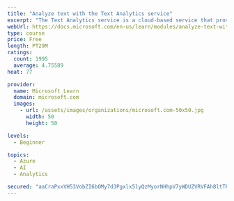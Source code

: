```yaml
---
title: "Analyze text with the Text Analytics service"
excerpt: "The Text Analytics service is a cloud-based service that provides advanced natural language processing over raw text for sentiment analysis, key phrase extraction, named entity recognition, and language detection."
webUrl: https://docs.microsoft.com/en-us/learn/modules/analyze-text-with-text-analytics-service/
type: course
price: Free
length: PT29M
ratings:
  count: 1995
  average: 4.75589
heat: 77

provider:
  name: Microsoft Learn
  domain: microsoft.com
  images:
    - url: /assets/images/organizations/microsoft.com-50x50.jpg
      width: 50
      height: 50

levels:
  - Beginner

topics:
  - Azure
  - AI
  - Analytics

secured: "aaCraPxxVH53VobZI6bOMy7d3Pgxlx5lyQzMyorNHhpV7yWDUZVRVFAh8ltTRzz+tDn5pS3zgVwh2Av2zI3RVu+YtEVrefFOukKCp/9cVpwXQ5zogWi2YwoHku9qjOPzfIoJzgqQ1s0E03IygumOqL9NsxK3TEQMMYK7Gm6N+IRdie7G3ceLuQ8Qd59I2tnzzFPBpOv28x2GMW4vK3bD2Dyb2HWXCl/Jf8a4ZBkmzj0wb4QLJfC3sC/r3dYHrQjipwc1yW94Km1xqRFUwivbuFXq483JZ4othARggVH8FcrZRpRGnLsLhVID4tIeOWb4fKhFf8Z0GB9ZEw4Pp/1/unO38MItB74O8u4erd6mze5F8K6gqZU3vVwcNOY+TLOqXEV1i0qocxnVDL0z8bW4yxmWYBjiWRX0TaTb0AfRLEI=;B9w/Dw3TOW4tIkPpAYip3A=="
---
```


